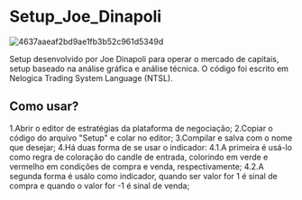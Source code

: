 # Setup_Joe_Dinapoli
![4637aaeaf2bd9ae1fb3b52c961d5349d](https://user-images.githubusercontent.com/87108226/137567399-6e6df342-1f5d-4e23-b536-ce0b4d629399.jpg)

Setup desenvolvido por Joe Dinapoli para operar o mercado de capitais, setup baseado na análise gráfica e análise técnica.
O código foi escrito em Nelogica Trading System Language (NTSL). 

## Como usar?
1.Abrir o editor de estratégias da plataforma de negociação;
2.Copiar o código do arquivo "Setup" e colar no editor;
3.Compilar e salva com o nome que desejar;
4.Há duas forma de se usar o indicador:
  4.1.A primeira é usá-lo como regra de coloração do candle de entrada, colorindo em verde e vermelho em condições de compra e venda, respectivamente;
  4.2.A segunda forma é usálo como indicador, quando ser valor for 1 é sinal de compra e quando o valor for -1 é sinal de venda;
